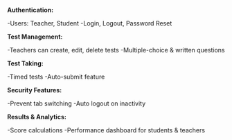 **Authentication:**

-Users: Teacher, Student
-Login, Logout, Password Reset

**Test Management:**

-Teachers can create, edit, delete tests
-Multiple-choice & written questions

**Test Taking:**

-Timed tests
-Auto-submit feature

**Security Features:**

-Prevent tab switching
-Auto logout on inactivity

**Results & Analytics:**

-Score calculations
-Performance dashboard for students & teachers